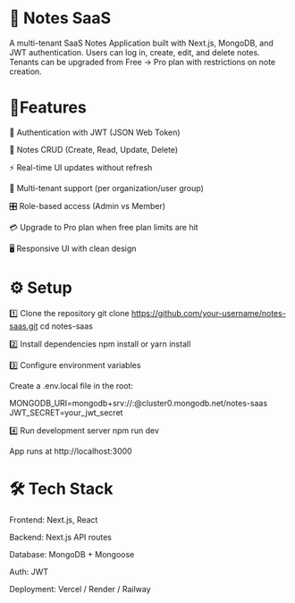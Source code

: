 # 📒 Notes SaaS

A multi-tenant SaaS Notes Application built with Next.js, MongoDB, and JWT authentication.
Users can log in, create, edit, and delete notes. Tenants can be upgraded from Free → Pro plan with restrictions on note creation.

# 🚀Features

🔑 Authentication with JWT (JSON Web Token)

📝 Notes CRUD (Create, Read, Update, Delete)

⚡ Real-time UI updates without refresh

👥 Multi-tenant support (per organization/user group)

🎛️ Role-based access (Admin vs Member)

💳 Upgrade to Pro plan when free plan limits are hit

🖥️ Responsive UI with clean design

# ⚙️ Setup
1️⃣ Clone the repository
git clone https://github.com/your-username/notes-saas.git
cd notes-saas

2️⃣ Install dependencies
npm install
or
yarn install

3️⃣ Configure environment variables

Create a .env.local file in the root:

MONGODB_URI=mongodb+srv://<username>:<password>@cluster0.mongodb.net/notes-saas
JWT_SECRET=your_jwt_secret

4️⃣ Run development server
npm run dev


App runs at http://localhost:3000


# 🛠️ Tech Stack

Frontend: Next.js, React

Backend: Next.js API routes

Database: MongoDB + Mongoose

Auth: JWT

Deployment: Vercel / Render / Railway

